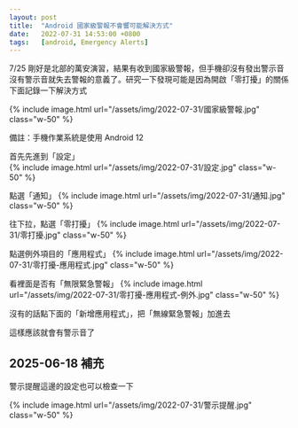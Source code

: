 ```yaml
---
layout: post
title:  "Android 國家級警報不會響可能解決方式"
date:   2022-07-31 14:53:00 +0800
tags:   [android, Emergency Alerts]
---
```


7/25 剛好是北部的萬安演習，結果有收到國家級警報，但手機卻沒有發出警示音  
沒有警示音就失去警報的意義了。研究一下發現可能是因為開啟「零打擾」的關係  
下面記錄一下解決方式

{% include image.html url="/assets/img/2022-07-31/國家級警報.jpg" class="w-50" %}

<!--more-->

備註：手機作業系統是使用 Android 12  

首先先進到「設定」  
{% include image.html url="/assets/img/2022-07-31/設定.jpg" class="w-50" %}

點選「通知」
{% include image.html url="/assets/img/2022-07-31/通知.jpg" class="w-50" %}

往下拉，點選「零打擾」
{% include image.html url="/assets/img/2022-07-31/零打擾.jpg" class="w-50" %}

點選例外項目的「應用程式」
{% include image.html url="/assets/img/2022-07-31/零打擾-應用程式.jpg" class="w-50" %}

看裡面是否有「無限緊急警報」
{% include image.html url="/assets/img/2022-07-31/零打擾-應用程式-例外.jpg" class="w-50" %}

沒有的話點下面的「新增應用程式」，把「無線緊急警報」加進去

這樣應該就會有警示音了

## 2025-06-18 補充

警示提醒這邊的設定也可以檢查一下

{% include image.html url="/assets/img/2022-07-31/警示提醒.jpg" class="w-50" %}